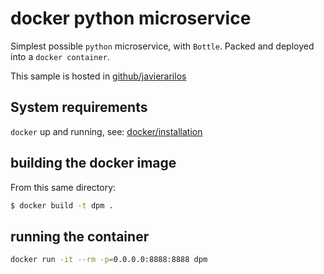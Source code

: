 # docker python microservice
Simplest possible `python` microservice, with `Bottle`. Packed and deployed into
a `docker container`.

This sample is hosted in [github/javierarilos](https://github.com/javierarilos/docker_py_msrvice)

## System requirements
`docker` up and running, see: [docker/installation](https://docs.docker.com/engine/installation/)

## building the docker image
From this same directory:
```bash
$ docker build -t dpm .
```

## running the container
```bash
docker run -it --rm -p=0.0.0.0:8888:8888 dpm
```

